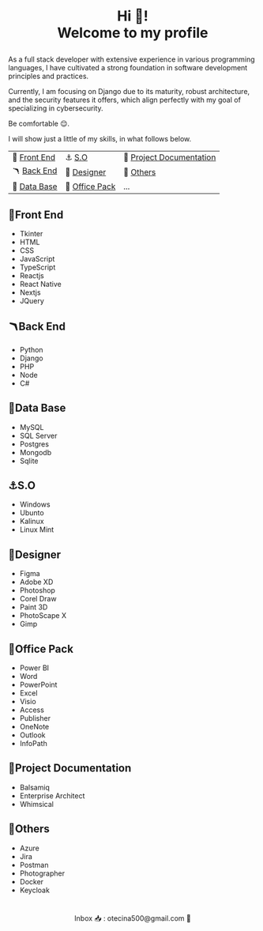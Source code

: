 
# <p align='center'> Hi 👋! <br/> Welcome to my profile </p>


As a full stack developer with extensive experience in various programming languages, I have cultivated a strong foundation in software development principles and practices. 

Currently, I am focusing on Django due to its maturity, robust architecture, and the security features it offers, which align perfectly with my goal of specializing in cybersecurity. 

Be comfortable 😌.

I will show just a little of my skills, in what follows below.


  
||||
|-----------------------------|---------------------------------|----------------------------------------|
| 🎩 [Front End](#front-end) |  ⚓ [S.O](#so)                  | 📌 [Project Documentation](#project-documentation)|
| 🪃 [Back End](#back-end)   |  🎨 [Designer](#designer)       | 🚀 [Others](#others)|
| 🎲 [Data Base](#data-base) |  🏢 [Office Pack](#office-pack) |  ... |



## 🎩Front End
- Tkinter
- HTML
- CSS
- JavaScript
- TypeScript
- Reactjs
- React Native
- Nextjs
- JQuery

## 🪃Back End
- Python
- Django
- PHP
- Node
- C#

## 🎲Data Base
- MySQL
- SQL Server
- Postgres
- Mongodb
- Sqlite

## ⚓S.O
- Windows
- Ubunto
- Kalinux
- Linux Mint

## 🎨Designer
- Figma
- Adobe XD
- Photoshop
- Corel Draw
- Paint 3D
- PhotoScape X
- Gimp

## 🏢Office Pack
- Power BI
- Word
- PowerPoint
- Excel
- Visio
- Access
- Publisher
- OneNote
- Outlook
- InfoPath

## 📌Project Documentation
- Balsamiq
- Enterprise Architect
- Whimsical

## 🚀Others
- Azure
- Jira
- Postman
- Photographer
- Docker
- Keycloak

#

<p align='center'> Inbox 📥 : otecina500@gmail.com 📧 </p>


<!---
aniceto-jolela/aniceto-jolela is a ✨ special ✨ repository because its `README.md` (this file) appears on your GitHub profile.
You can click the Preview link to take a look at your changes.
--->
